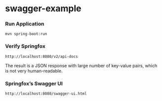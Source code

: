 # swagger-example

### Run Application

```
mvn spring-boot:run
```

### Verify Springfox

```
http://localhost:8080/v2/api-docs
```

The result is a JSON response with large number of key-value pairs, which is not very human-readable.


### Springfox’s Swagger UI

```
http://localhost:8080/swagger-ui.html
```

